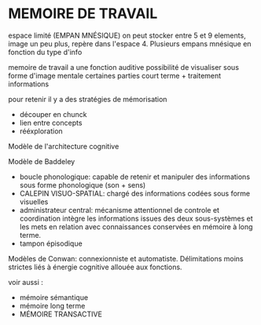 # MEMOIRE DE TRAVAIL

espace limité (EMPAN MNÉSIQUE) on peut stocker entre 5 et 9 elements, image un peu plus, repère dans l'espace 4. Plusieurs empans mnésique en fonction du type d'info

memoire de travail a une fonction auditive
possibilité de visualiser sous forme d'image mentale certaines parties
court terme + traitement informations

pour retenir il y a des stratégies de mémorisation

- découper en chunck 
- lien entre concepts
- rééxploration


Modèle de l'architecture cognitive

Modèle de Baddeley
- boucle phonologique: capable de retenir et manipuler des informations sous forme phonologique (son + sens)
- CALEPIN VISUO-SPATIAL: chargé des informations codées sous forme visuelles
- administrateur central: mécanisme attentionnel de controle et coordination intègre les informations issues des deux sous-systèmes et les mets en relation avec connaissances conservées en mémoire à long terme.
- tampon épisodique

Modèles de Conwan: connexionniste et automatiste. Délimitations moins strictes liés à énergie cognitive allouée aux fonctions.



voir aussi : 
- mémoire sémantique
- mémoire long terme
- MÉMOIRE TRANSACTIVE
